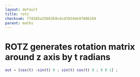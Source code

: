 ```yaml
---
layout: default
title: rotz
checksum: f7d285a25663b9cdcd3934de97886169
parent: maths
---
```



 
# ROTZ generates rotation matrix around z axis by t radians
```matlab
out = [cos(t) -sin(t) 0 ; sin(t) cos(t) 0 ; 0 0 1] ;
```
